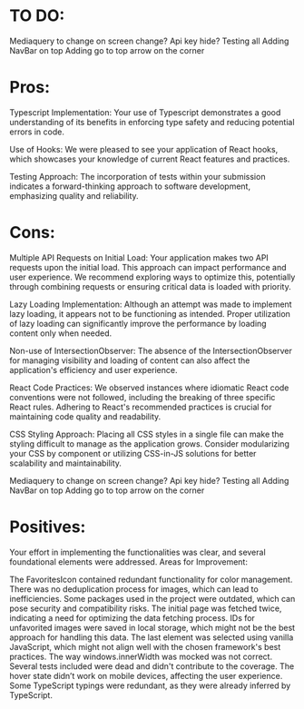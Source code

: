 # TO DO:

Mediaquery to change on screen change?
Api key hide?
Testing all
Adding NavBar on top
Adding go to top arrow on the corner

# Pros:

Typescript Implementation: Your use of Typescript demonstrates a good understanding of its benefits in enforcing type safety and reducing potential errors in code.

Use of Hooks: We were pleased to see your application of React hooks, which showcases your knowledge of current React features and practices.

Testing Approach: The incorporation of tests within your submission indicates a forward-thinking approach to software development, emphasizing quality and reliability.

# Cons:

Multiple API Requests on Initial Load: Your application makes two API requests upon the initial load. This approach can impact performance and user experience. We recommend exploring ways to optimize this, potentially through combining requests or ensuring critical data is loaded with priority.

Lazy Loading Implementation:
Although an attempt was made to implement lazy loading, it appears not to be functioning as intended. Proper utilization of lazy loading can significantly improve the performance by loading content only when needed.

Non-use of IntersectionObserver:
The absence of the IntersectionObserver for managing visibility and loading of content can also affect the application's efficiency and user experience.

React Code Practices: We observed instances where idiomatic React code conventions were not followed, including the breaking of three specific React rules. Adhering to React's recommended practices is crucial for maintaining code quality and readability.

CSS Styling Approach: Placing all CSS styles in a single file can make the styling difficult to manage as the application grows. Consider modularizing your CSS by component or utilizing CSS-in-JS solutions for better scalability and maintainability.

Mediaquery to change on screen change?
Api key hide?
Testing all
Adding NavBar on top
Adding go to top arrow on the corner

# Positives:

Your effort in implementing the functionalities was clear, and several foundational elements were addressed.
Areas for Improvement:

The FavoritesIcon contained redundant functionality for color management.
There was no deduplication process for images, which can lead to inefficiencies.
Some packages used in the project were outdated, which can pose security and compatibility risks.
The initial page was fetched twice, indicating a need for optimizing the data fetching process.
IDs for unfavorited images were saved in local storage, which might not be the best approach for handling this data.
The last element was selected using vanilla JavaScript, which might not align well with the chosen framework's best practices.
The way windows.innerWidth was mocked was not correct.
Several tests included were dead and didn't contribute to the coverage.
The hover state didn’t work on mobile devices, affecting the user experience.
Some TypeScript typings were redundant, as they were already inferred by TypeScript.
